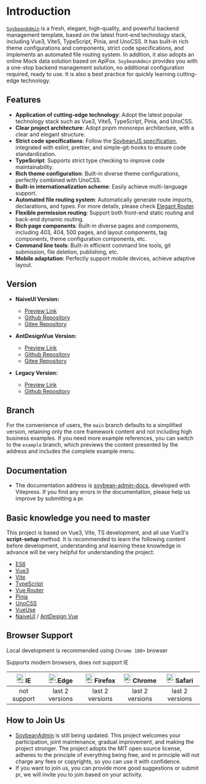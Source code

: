 # Introduction

[`SoybeanAdmin`](https://github.com/soybeanjs/soybean-admin) is a fresh, elegant, high-quality, and powerful backend management template, based on the latest front-end technology stack, including Vue3, Vite5, TypeScript, Pinia, and UnoCSS. It has built-in rich theme configurations and components, strict code specifications, and implements an automated file routing system. In addition, it also adopts an online Mock data solution based on ApiFox. `SoybeanAdmin` provides you with a one-stop backend management solution, no additional configuration required, ready to use. It is also a best practice for quickly learning cutting-edge technology.

## Features

- **Application of cutting-edge technology**: Adopt the latest popular technology stack such as Vue3, Vite5, TypeScript, Pinia, and UnoCSS.
- **Clear project architecture**: Adopt pnpm monorepo architecture, with a clear and elegant structure.
- **Strict code specifications**: Follow the [SoybeanJS specification](/standard/), integrated with eslint, prettier, and simple-git-hooks to ensure code standardization.
- **TypeScript**: Supports strict type checking to improve code maintainability.
- **Rich theme configuration**: Built-in diverse theme configurations, perfectly combined with UnoCSS.
- **Built-in internationalization scheme**: Easily achieve multi-language support.
- **Automated file routing system**: Automatically generate route imports, declarations, and types. For more details, please check [Elegant Router](https://github.com/soybeanjs/elegant-router).
- **Flexible permission routing**: Support both front-end static routing and back-end dynamic routing.
- **Rich page components**: Built-in diverse pages and components, including 403, 404, 500 pages, and layout components, tag components, theme configuration components, etc.
- **Command line tools**: Built-in efficient command line tools, git submission, file deletion, publishing, etc.
- **Mobile adaptation**: Perfectly support mobile devices, achieve adaptive layout.

## Version

- **NaiveUI Version:**
  - [Preview Link](https://naive.soybeanjs.cn/)
  - [Github Repository](https://github.com/soybeanjs/soybean-admin)
  - [Gitee Repository](https://gitee.com/honghuangdc/soybean-admin)

- **AntDesignVue Version:**
  - [Preview Link](https://antd.soybeanjs.cn/)
  - [Github Repository](https://github.com/soybeanjs/soybean-admin-antd)
  - [Gitee Repository](https://gitee.com/honghuangdc/soybean-admin-antd)

- **Legacy Version:**
  - [Preview Link](https://legacy.soybeanjs.cn/)
  - [Github Repository](https://github.com/soybeanjs/soybean-admin/tree/legacy)

## Branch

For the convenience of users, the `main` branch defaults to a simplified version, retaining only the core framework content and not including high business examples. If you need more example references, you can switch to the `example` branch, which previews the content presented by the address and includes the complete example menu.

## Documentation

- The documentation address is [soybean-admin-docs](https://github.com/soybeanjs/soybean-admin-docs), developed with Vitepress. If you find any errors in the documentation, please help us improve by submitting a pr.

## Basic knowledge you need to master

This project is based on Vue3, Vite, TS development, and all use Vue3's **script-setup** method. It is recommended to learn the following content before development, understanding and learning these knowledge in advance will be very helpful for understanding the project:

- [ES6](https://es6.ruanyifeng.com/)
- [Vue3](https://vuejs.org/)
- [Vite](https://vitejs.dev/)
- [TypeScript](https://jkchao.github.io/typescript-book-chinese/#why)
- [Vue Router](https://router.vuejs.org/)
- [Pinia](https://pinia.vuejs.org/)
- [UnoCSS](https://uno.antfu.me/)
- [VueUse](https://vueuse.org/)
- [NaiveUI](https://www.naiveui.com/zh-CN/os-theme) / [AntDesign Vue](https://www.antdv.com/components/overview-cn/)

## Browser Support

Local development is recommended using `Chrome 100+` browser

Supports modern browsers, does not support IE

| [<img src="https://raw.githubusercontent.com/alrra/browser-logos/master/src/archive/internet-explorer_9-11/internet-explorer_9-11_48x48.png" alt="IE" width="24px" height="24px"  />](http://godban.github.io/browsers-support-badges/)IE | [<img src="https://raw.githubusercontent.com/alrra/browser-logos/master/src/edge/edge_48x48.png" alt=" Edge" width="24px" height="24px" />](http://godban.github.io/browsers-support-badges/)Edge | [<img src="https://raw.githubusercontent.com/alrra/browser-logos/master/src/firefox/firefox_48x48.png" alt="Firefox" width="24px" height="24px" />](http://godban.github.io/browsers-support-badges/)Firefox | [<img src="https://raw.githubusercontent.com/alrra/browser-logos/master/src/chrome/chrome_48x48.png" alt="Chrome" width="24px" height="24px" />](http://godban.github.io/browsers-support-badges/)Chrome | [<img src="https://raw.githubusercontent.com/alrra/browser-logos/master/src/safari/safari_48x48.png" alt="Safari" width="24px" height="24px" />](http://godban.github.io/browsers-support-badges/)Safari |
| :---------------------------------------------------------------------------------------------------------------------------------------------------------------------------------------------------------------------------------------: | :-----------------------------------------------------------------------------------------------------------------------------------------------------------------------------------------------: | :----------------------------------------------------------------------------------------------------------------------------------------------------------------------------------------------------------: | :------------------------------------------------------------------------------------------------------------------------------------------------------------------------------------------------------: | :------------------------------------------------------------------------------------------------------------------------------------------------------------------------------------------------------: |
|                                                                                                                not support                                                                                                                |                                                                                          last 2 versions                                                                                          |                                                                                               last 2 versions                                                                                                |                                                                                             last 2 versions                                                                                              |                                                                                             last 2 versions                                                                                              |


## How to Join Us

- [SoybeanAdmin](https://github.com/honghuangdc/soybean-admin) is still being updated. This project welcomes your participation, joint maintenance, gradual improvement, and making the project stronger. The project adopts the MIT open source license, adheres to the principle of everything being free, and in principle will not charge any fees or copyrights, so you can use it with confidence.
- If you want to join us, you can provide more good suggestions or submit pr, we will invite you to join based on your activity.
